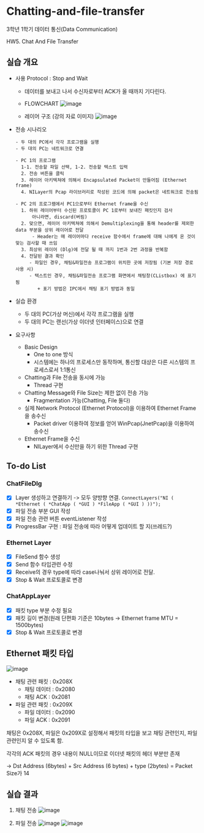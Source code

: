 # Chatting-and-file-transfer

3학년 1학기 데이터 통신(Data Communication)


HW5. Chat And File Transfer



## 실습 개요
- 사용 Protocol : Stop and Wait
  - 데이터를 보내고 나서 수신자로부터 ACK가 올 때까지 기다린다.
  - FLOWCHART
    ![image](https://user-images.githubusercontent.com/81208791/169484859-b112d8d8-97e3-4a39-ac08-57291580fafe.png)


  - 레이어 구조 (강의 자료 이미지)
    ![image](https://user-images.githubusercontent.com/81208791/169485872-eb4258a6-99fd-44a7-9c38-bc81c33f68c5.png)


- 전송 시나리오
  ```
  - 두 대의 PC에서 각각 프로그램을 실행
  - 두 대의 PC는 네트워크로 연결
  
  - PC 1의 프로그램
    1-1. 전송할 파일 선택, 1-2. 전송할 텍스트 입력
    2. 전송 버튼을 클릭
    3. 레이어 아키텍쳐에 의해서 Encapsulated Packet이 만들어짐 (Ethernet frame)
    4. NILayer의 Pcap 라이브러리로 작성된 코드에 의해 packet은 네트워크로 전송됨
    
  - PC 2의 프로그램에서 PC1으로부터 Ethernet frame을 수신
    1. 하위 레이어부터 수신된 프로토콜이 PC 1로부터 보내진 패킷인지 검사
        아니라면, discard(버림)
    2. 맞으면, 레이어 아키텍쳐에 의해서 Demultiplexing을 통해 header를 제외한 data 부분을 상위 레이어로 전달
        - Header는 매 레이어마다 receive 함수에서 frame에 대해 나에게 온 것이 맞는 검사할 때 쓰임
    3. 최상위 레이어 (Dlg)에 전달 될 때 까지 1번과 2번 과정을 반복함
    4. 전달된 결과 확인
       - 파일인 경우, 채팅&파일전송 프로그램이 위치한 곳에 저장됨 (기본 저장 경로 사용 시)
       - 텍스트인 경우, 채팅&파일전송 프로그램 화면에서 채팅창(CListbox) 에 표기 됨
          + 표기 방법은 IPC에서 채팅 표기 방법과 동일
  ```
  
  
- 실습 환경
  - 두 대의 PC(가상 머신)에서 각각 프로그램을 실행
  - 두 대의 PC는 랜선(가상 이더넷 인터페이스)으로 연결
- 요구사항
  - Basic Design
    - One to one 방식
    - 시스템에는 하나의 프로세스만 동작하며, 통신할 대상은 다른 시스템의 프로세스로서 1:1통신
  - Chatting과 File 전송을 동시에 가능
    - Thread 구현
  - Chatting Message와 File Size는 제한 없이 전송 가능
    - Fragmentation 가능(Chatting, File 둘다)
  - 실제 Network Protocol (Ethernet Protocol)을 이용하여 Ethernet Frame을 송수신
    - Packet driver 이용하여 정보를 얻어 WinPcap(JnetPcap)을 이용하여 송수신
  - Ethernet Frame을 수신
    - NILayer에서 수신만을 하기 위한 Thread 구현


## To-do List

### ChatFileDlg
- [x] Layer 생성하고 연결하기 -> 모두 양방향 연결. 
  `ConnectLayers("NI ( *Ethernet ( *ChatApp ( *GUI ) *FileApp ( *GUI ) ))");`
- [x] 파일 전송 부분 GUI 작성
- [x] 파일 전송 관련 버튼 eventListener 작성
- [x] ProgressBar 구현 : 파일 전송에 따라 어떻게 업데이트 할 지(쓰레드?)

### Ethernet Layer
- [x] FileSend 함수 생성
- [x] Send 함수 타입관련 수정
- [x] Receive의 경우 type에 따라 case나눠서 상위 레이어로 전달.
- [x] Stop & Wait 프로토콜로 변경

### ChatAppLayer
- [x] 패킷 type 부분 수정 필요
- [x] 패킷 길이 변경(원래 단편화 기준은 10bytes -> Ethernet frame MTU = 1500bytes)
- [x] Stop & Wait 프로토콜로 변경

## Ethernet 패킷 타입
![image](https://user-images.githubusercontent.com/81208791/169623540-7bfb8f8c-26d3-4280-99cf-da7d6036150b.png)

- 채팅 관련 패킷 : 0x208X
  - 채팅 데이터 : 0x2080
  - 채팅 ACK : 0x2081
- 파일 관련 패킷 : 0x209X
  - 파일 데이터 : 0x2090
  - 파일 ACK : 0x2091

채팅은 0x208X, 파일은 0x209X로 설정해서 패킷의 타입을 보고 채팅 관련인지, 파일 관련인지 알 수 있도록 함.

각각의 ACK 패킷의 경우 내용이 NULL이므로 이더넷 패킷의 헤더 부분만 존재 

->   Dst Address (6bytes) + Src Address (6 bytes) + type (2bytes) = Packet Size가 14

## 실습 결과
1. 채팅 전송
![image](https://user-images.githubusercontent.com/81208791/169489927-0db247b2-417b-452e-850d-45669930cb46.png)

2. 파일 전송
  ![image](https://user-images.githubusercontent.com/81208791/169490222-1f7a0ed5-6df7-498b-9fac-05e59b5233d7.png)
  ![image](https://user-images.githubusercontent.com/81208791/169490318-2f367046-6873-4694-a699-62e7163f9e59.png)

